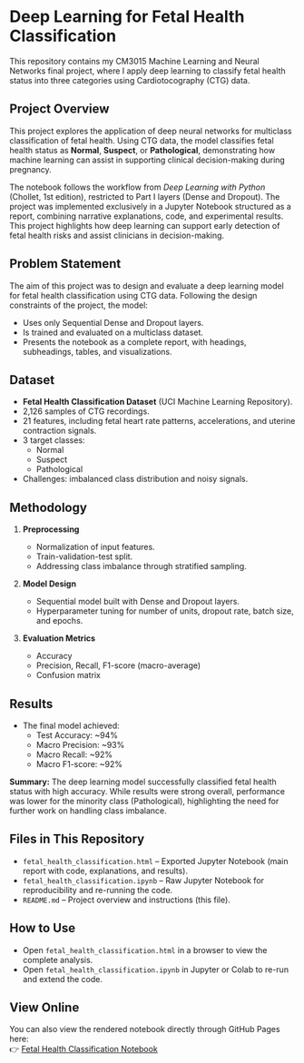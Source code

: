 # Deep Learning for Fetal Health Classification

This repository contains my CM3015 Machine Learning and Neural Networks final project, where I apply deep learning to classify fetal health status into three categories using Cardiotocography (CTG) data.

## Project Overview
This project explores the application of deep neural networks for multiclass classification of fetal health. Using CTG data, the model classifies fetal health status as **Normal**, **Suspect**, or **Pathological**, demonstrating how machine learning can assist in supporting clinical decision-making during pregnancy.

The notebook follows the workflow from *Deep Learning with Python* (Chollet, 1st edition), restricted to Part I layers (Dense and Dropout). The project was implemented exclusively in a Jupyter Notebook structured as a report, combining narrative explanations, code, and experimental results. This project highlights how deep learning can support early detection of fetal health risks and assist clinicians in decision-making.

## Problem Statement
The aim of this project was to design and evaluate a deep learning model for fetal health classification using CTG data. Following the design constraints of the project, the model:  
- Uses only Sequential Dense and Dropout layers.  
- Is trained and evaluated on a multiclass dataset.  
- Presents the notebook as a complete report, with headings, subheadings, tables, and visualizations.  

## Dataset
- **Fetal Health Classification Dataset** (UCI Machine Learning Repository).  
- 2,126 samples of CTG recordings.  
- 21 features, including fetal heart rate patterns, accelerations, and uterine contraction signals.  
- 3 target classes:  
  - Normal  
  - Suspect  
  - Pathological  
- Challenges: imbalanced class distribution and noisy signals.  

## Methodology
1. **Preprocessing**  
   - Normalization of input features.  
   - Train-validation-test split.  
   - Addressing class imbalance through stratified sampling.  

2. **Model Design**  
   - Sequential model built with Dense and Dropout layers.  
   - Hyperparameter tuning for number of units, dropout rate, batch size, and epochs.  

3. **Evaluation Metrics**  
   - Accuracy  
   - Precision, Recall, F1-score (macro-average)  
   - Confusion matrix  

## Results
- The final model achieved:  
  - Test Accuracy: ~94%  
  - Macro Precision: ~93%  
  - Macro Recall: ~92%  
  - Macro F1-score: ~92%  

**Summary:** The deep learning model successfully classified fetal health status with high accuracy. While results were strong overall, performance was lower for the minority class (Pathological), highlighting the need for further work on handling class imbalance.

## Files in This Repository
- `fetal_health_classification.html` – Exported Jupyter Notebook (main report with code, explanations, and results).  
- `fetal_health_classification.ipynb` – Raw Jupyter Notebook for reproducibility and re-running the code.  
- `README.md` – Project overview and instructions (this file).  

## How to Use
- Open `fetal_health_classification.html` in a browser to view the complete analysis.  
- Open `fetal_health_classification.ipynb` in Jupyter or Colab to re-run and extend the code.  

## View Online
You can also view the rendered notebook directly through GitHub Pages here:  
👉 [Fetal Health Classification Notebook](https://ellenfaustine.github.io/fetal-health-classification/fetal_health_classification.html)
